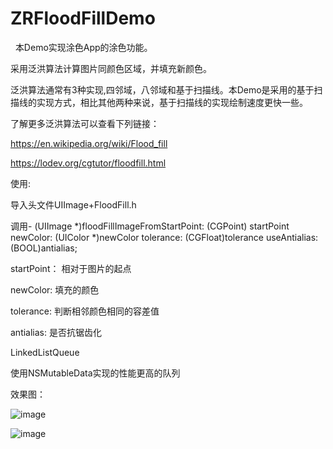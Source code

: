 # ZRFloodFillDemo
 
 本Demo实现涂色App的涂色功能。
 
 采用泛洪算法计算图片同颜色区域，并填充新颜色。
 
 泛洪算法通常有3种实现,四邻域，八邻域和基于扫描线。本Demo是采用的基于扫描线的实现方式，相比其他两种来说，基于扫描线的实现绘制速度更快一些。
 
 了解更多泛洪算法可以查看下列链接：
 
https://en.wikipedia.org/wiki/Flood_fill

https://lodev.org/cgtutor/floodfill.html

使用:

导入头文件UIImage+FloodFill.h

调用- (UIImage *)floodFillImageFromStartPoint: (CGPoint) startPoint newColor: (UIColor *)newColor tolerance: (CGFloat)tolerance useAntialias: (BOOL)antialias;

startPoint： 相对于图片的起点

newColor: 填充的颜色

tolerance: 判断相邻颜色相同的容差值

antialias: 是否抗锯齿化


LinkedListQueue

使用NSMutableData实现的性能更高的队列

效果图：

![image](https://github.com/LZRun/ZRFloodFillDemo/blob/master/ZRFloodFillDemo/效果图/wfm_floodfill_animation_stack.gif)

![image](https://github.com/LZRun/ZRFloodFillDemo/blob/master/ZRFloodFillDemo/效果图/2018-09-13%2015_56_15.gif)

